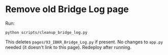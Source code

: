 # Remove old Bridge Log page
Run:
```
python scripts/cleanup_bridge_log.py
```
This deletes `pages/93_IBKR_Bridge_Log.py` if present. No changes to `app.py` needed (it doesn't link to this page). Redeploy after running.
